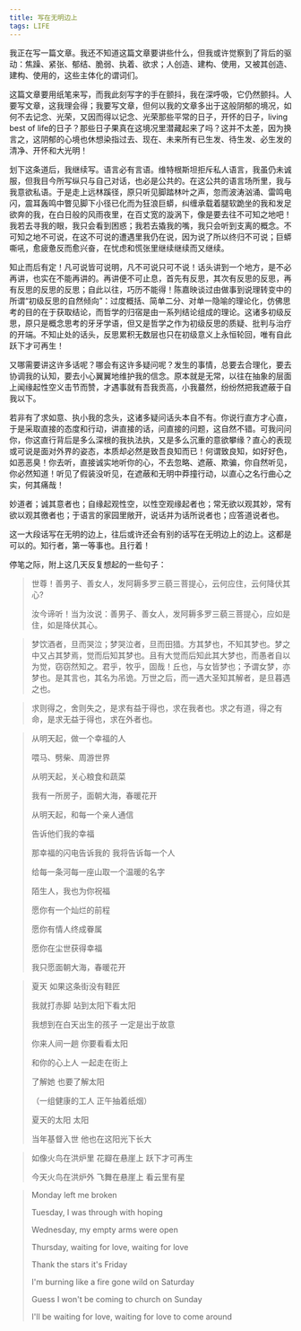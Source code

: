 ```yaml
---
title: 写在无明边上
tags: LIFE
---
```


我正在写一篇文章。<!--more-->我还不知道这篇文章要讲些什么，但我或许觉察到了背后的驱动：焦躁、紧张、郁结、脆弱、执着、欲求；人创造、建构、使用，又被其创造、建构、使用的，这些主体化的谓词们。

这篇文章要用纸笔来写，而我此刻写字的手在颤抖，我在深呼吸，它仍然颤抖。人要写文章，这我理会得；我要写文章，但何以我的文章多出于这般阴郁的境况，如何不去记念、光荣，又因而得以记念、光荣那些平常的日子，开怀的日子，living best of life的日子？那些日子果真在这境况里潜藏起来了吗？这并不太差，因为换言之，这阴郁的心境也休想染指过去、现在、未来所有已生发、待生发、必生发的清净、开怀和大光明！

划下这条道后，我继续写。语言必有言语。维特根斯坦拒斥私人语言，我虽仍未诚服，但我目今所写纵只与自己对话，也必是公共的。在这公共的语言场所里，我与我意欲私语。于是走上远林蹊径，原只听见脚踏林叶之声，忽而波涛汹涌、雷鸣电闪，震耳轰鸣中瞥见脚下小径已化而为狂浪巨蟒，纠缠承载着腿软跪坐的我和发足欲奔的我，在白日般的风雨夜里，在百丈宽的漩涡下，像是要去往不可知之地吧！我若去寻我的眼，我只会看到困惑；我若去撬我的嘴，我只会听到支离的概念。不可知之地不可说，在这不可说的遭遇里我仍在说，因为说了所以终归不可说；巨蟒嘶吼，愈疲惫反而愈兴奋，在忧虑和慌张里继续继续而又继续。

知止而后有定！凡可说皆可说明，凡不可说只可不说！话头讲到一个地方，是不必再讲，也实在不能再讲的。再讲便不可止息，首先有反思，其次有反思的反思，再有反思的反思的反思；自此以往，巧历不能得！陈嘉映谈过由做事到说理转变中的所谓“初级反思的自然倾向”：过度概括、简单二分、对单一隐喻的理论化，仿佛思考的目的在于获取结论，而哲学的归宿是由一系列结论组成的理论。这诸多初级反思，原只是概念思考的牙牙学语，但又是哲学之作为初级反思的质疑、批判与治疗的开端。不知止处的话头，反思累积无数层也只在初级意义上永恒轮回，唯有自此跃下才可再生！

又哪需要讲这许多话呢？哪会有这许多疑问呢？发生的事情，总要去合理化，要去协调我的认知，要去小心翼翼地维护我的信念。原本就是无常，以往在抽象的层面上闻缘起性空义击节而赞，才遇事就有吾我贡高，小我蕞然，纷纷然把我遮蔽于自我以下。

若非有了求如意、执小我的念头，这诸多疑问话头本自不有。你说行直方才心直，于是采取直接的态度和行动，讲直接的话，问直接的问题，这自然不错。可我问问你，你这直行背后是多么深根的我执法执，又是多么沉重的意欲攀缘？直心的表现或可说是面对外界的姿态，本质却必然是致吾良知而已！何谓致良知，如好好色，如恶恶臭！你去听，直接诚实地听你的心，不去忽略、遮蔽、欺骗，你自然听见，你必然知道！听见了假装没听见，在遮蔽和无明中莽撞行动，以直心之名行曲心之实，何其痛哉！

妙道者；诚其意者也；自缘起观性空，以性空观缘起者也；常无欲以观其妙，常有欲以观其徼者也；于语言的家园里敞开，说话并为话所说者也；应答道说者也。

这一大段话写在无明的边上，往后或许还会有别的话写在无明边上的边上。这都是可以的。知行者，第一等事也。且行着！

停笔之际，附上这几天反复想起的一些句子：

> 世尊！善男子、善女人，发阿耨多罗三藐三菩提心，云何应住，云何降伏其心?
>
> 汝今谛听！当为汝说：善男子、善女人，发阿耨多罗三藐三菩提心，应如是住，如是降伏其心。

> 梦饮酒者，旦而哭泣；梦哭泣者，旦而田猎。方其梦也，不知其梦也。梦之中又占其梦焉，觉而后知其梦也。且有大觉而后知此其大梦也，而愚者自以为觉，窃窃然知之。君乎，牧乎，固哉！丘也，与女皆梦也；予谓女梦，亦梦也。是其言也，其名为吊诡。万世之后，而一遇大圣知其解者，是旦暮遇之也。

> 求则得之，舍则失之，是求有益于得也，求在我者也。求之有道，得之有命，是求无益于得也，求在外者也。

> 从明天起，做一个幸福的人
>
> 喂马、劈柴、周游世界
>
> 从明天起，关心粮食和蔬菜
>
> 我有一所房子，面朝大海，春暖花开
> 
> 从明天起，和每一个亲人通信
>
> 告诉他们我的幸福
>
> 那幸福的闪电告诉我的
> 我将告诉每一个人
> 
> 给每一条河每一座山取一个温暖的名字
>
> 陌生人，我也为你祝福
>
> 愿你有一个灿烂的前程
>
> 愿你有情人终成眷属
>
> 愿你在尘世获得幸福
>
> 我只愿面朝大海，春暖花开

> 夏天
> 如果这条街没有鞋匠
> 
> 我就打赤脚
> 站到太阳下看太阳
> 
> 我想到在白天出生的孩子
> 一定是出于故意
> 
> 你来人间一趟
> 你要看看太阳
> 
> 和你的心上人
> 一起走在街上
> 
> 了解她
> 也要了解太阳
> 
> （一组健康的工人
> 正午抽着纸烟）
> 
> 夏天的太阳
> 太阳
> 
> 当年基督入世
> 他也在这阳光下长大

> 如像火鸟在洪炉里 花瓣在悬崖上 跃下才可再生
>
> 今天火鸟在洪炉外 飞舞在悬崖上 看云里有星

> Monday left me broken
>
> Tuesday, I was through with hoping
>
> Wednesday, my empty arms were open
>
> Thursday, waiting for love, waiting for love
>
> Thank the stars it's Friday
>
> I'm burning like a fire gone wild on Saturday
>
> Guess I won't be coming to church on Sunday
>
> I'll be waiting for love, waiting for love to come around
